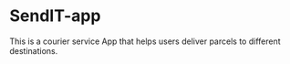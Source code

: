 # SendIT-app
This is a courier service App that helps users deliver parcels to different destinations.
